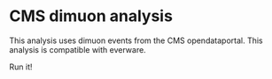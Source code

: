 CMS dimuon analysis
===================

This analysis uses dimuon events from the CMS opendataportal. This
analysis is compatible with everware.

Run it!
